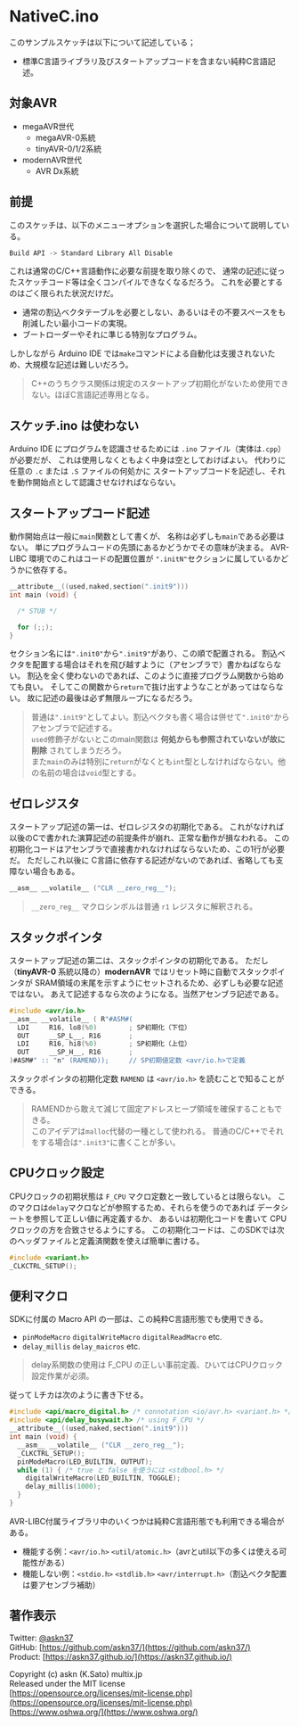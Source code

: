 # NativeC.ino

このサンプルスケッチは以下について記述している；

- 標準C言語ライブラリ及びスタートアップコードを含まない純粋C言語記述。

## 対象AVR

- megaAVR世代
  - megaAVR-0系統
  - tinyAVR-0/1/2系統
- modernAVR世代
  - AVR Dx系統

## 前提

このスケッチは、以下のメニューオプションを選択した場合について説明している。

```c
Build API -> Standard Library All Disable
```

これは通常のC/C++言語動作に必要な前提を取り除くので、
通常の記述に従ったスケッチコード等は全くコンパイルできなくなるだろう。
これを必要とするのはごく限られた状況だけだ。

- 通常の割込ベクタテーブルを必要としない、あるいはその不要スペースをも削減したい最小コードの実現。
- ブートローダーやそれに準じる特別なプログラム。

しかしながら Arduino IDE では`make`コマンドによる自動化は支援されないため、大規模な記述は難しいだろう。

> C++のうちクラス関係は規定のスタートアップ初期化がないため使用できない。ほぼC言語記述専用となる。

## スケッチ.ino は使わない

Arduino IDE にプログラムを認識させるためには `.ino` ファイル（実体は`.cpp`）が必要だが、
これは使用しなくともよく中身は空としておけばよい。
代わりに任意の `.c` または `.S` ファイルの何処かに
スタートアップコードを記述し、それを動作開始点として認識させなければならない。

## スタートアップコード記述

動作開始点は一般に`main`関数として書くが、
名称は必ずしも`main`である必要はない。
単にプログラムコードの先頭にあるかどうかでその意味が決まる。
AVR-LIBC 環境でのこれはコードの配置位置が
`".initN"`セクションに属しているかどうかに依存する。

```c
__attribute__((used,naked,section(".init9")))
int main (void) {

  /* STUB */

  for (;;);
}
```

セクション名には`".init0"`から`".init9"`があり、この順で配置される。
割込ベクタを配置する場合はそれを飛び越すように（アセンブラで）書かねばならない。
割込を全く使わないのであれば、このように直接プログラム関数から始めても良い。
そしてこの関数から`return`で抜け出すようなことがあってはならない。
故に記述の最後は必ず無限ループになるだろう。

> 普通は`".init9"`としてよい。割込ベクタも書く場合は併せて`".init0"`からアセンブラで記述する。\
> `used`修飾子がないとこのmain関数は __何処からも参照されていないが故に削除__ されてしまうだろう。\
> また`main`のみは特別に`return`がなくとも`int`型としなければならない。他の名前の場合は`void`型とする。

## ゼロレジスタ

スタートアップ記述の第一は、ゼロレジスタの初期化である。
これがなければ以後のCで書かれた演算記述の前提条件が崩れ、正常な動作が損なわれる。
この初期化コードはアセンブラで直接書かれなければならないため、この1行が必要だ。
ただしこれ以後に C言語に依存する記述がないのであれば、省略しても支障ない場合もある。

```c
__asm__ __volatile__ ("CLR __zero_reg__");
```

> `__zero_reg__` マクロシンボルは普通 `r1` レジスタに解釈される。

## スタックポインタ

スタートアップ記述の第二は、スタックポインタの初期化である。
ただし（__tinyAVR-0__ 系統以降の）__modernAVR__ ではリセット時に自動でスタックポインタが
SRAM領域の末尾を示すようにセットされるため、必ずしも必要な記述ではない。
あえて記述するなら次のようになる。当然アセンブラ記述である。

```c
#include <avr/io.h>
__asm__ __volatile__ ( R"#ASM#(
  LDI     R16, lo8(%0)        ; SP初期化（下位）
  OUT     __SP_L__, R16       ;
  LDI     R16, hi8(%0)        ; SP初期化（上位）
  OUT     __SP_H__, R16       ;
)#ASM#" :: "n" (RAMEND));     // SP初期値定数 <avr/io.h>で定義
```

スタックポインタの初期化定数 `RAMEND` は `<avr/io.h>` を読むことで知ることができる。

> RAMENDから敢えて減じて固定アドレスヒープ領域を確保することもできる。\
> このアイデアは`malloc`代替の一種として使われる。
> 普通のC/C++でそれをする場合は`".init3"`に書くことが多い。

## CPUクロック設定

CPUクロックの初期状態は `F_CPU` マクロ定数と一致しているとは限らない。
このマクロは`delay`マクロなどが参照するため、それらを使うのであれば
データシートを参照して正しい値に再定義するか、
あるいは初期化コードを書いて CPUクロックの方を合致させるようにする。
この初期化コードは、このSDKでは次のヘッダファイルと定義済関数を使えば簡単に書ける。

```c
#include <variant.h>
_CLKCTRL_SETUP();
```

## 便利マクロ

SDKに付属の Macro API の一部は、この純粋C言語形態でも使用できる。

- `pinModeMacro` `digitalWriteMacro` `digitalReadMacro` etc.
- `delay_millis` `delay_maicros` etc.

> delay系関数の使用は F_CPU の正しい事前定義、ひいてはCPUクロック設定作業が必須。

従って Lチカは次のように書き下せる。

```c
#include <api/macro_digital.h> /* connotation <io/avr.h> <variant.h> */
#include <api/delay_busywait.h> /* using F_CPU */
__attribute__((used,naked,section(".init9")))
int main (void) {
  __asm__ __volatile__ ("CLR __zero_reg__");
  _CLKCTRL_SETUP();
  pinModeMacro(LED_BUILTIN, OUTPUT);
  while (1) { /* true と false を使うには <stdbool.h> */
    digitalWriteMacro(LED_BUILTIN, TOGGLE);
    delay_millis(1000);
  }
}
```

AVR-LIBC付属ライブラリ中のいくつかは純粋C言語形態でも利用できる場合がある。

- 機能する例：`<avr/io.h>` `<util/atomic.h>`（avrとutil以下の多くは使える可能性がある）
- 機能しない例：`<stdio.h>` `<stdlib.h>`
`<avr/interrupt.h>`（割込ベクタ配置は要アセンブラ補助）

## 著作表示

Twitter: [@askn37](https://twitter.com/askn37) \
GitHub: [https://github.com/askn37/](https://github.com/askn37/) \
Product: [https://askn37.github.io/](https://askn37.github.io/)

Copyright (c) askn (K.Sato) multix.jp \
Released under the MIT license \
[https://opensource.org/licenses/mit-license.php](https://opensource.org/licenses/mit-license.php) \
[https://www.oshwa.org/](https://www.oshwa.org/)
